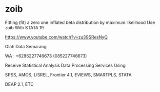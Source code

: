 # zoib
Fitting (fit) a zero one inflated beta distribution by maximum likelihood Use zoib With STATA 19

https://www.youtube.com/watch?v=zu39SResNyQ

Olah Data Semarang

WA : +6285227746673 (085227746673)

Receive Statistical Analysis Data Processing Services Using

SPSS, AMOS, LISREL, Frontier 4.1, EVIEWS, SMARTPLS, STATA

DEAP 2.1, ETC

